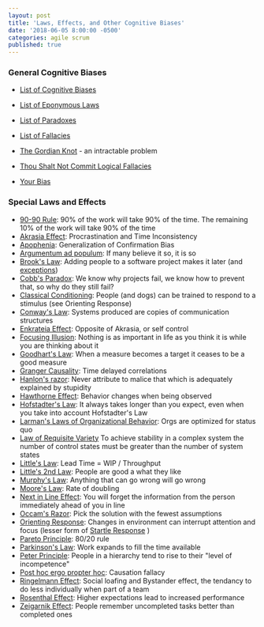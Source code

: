 ```yaml
---
layout: post
title: 'Laws, Effects, and Other Cognitive Biases'
date: '2018-06-05 8:00:00 -0500'
categories: agile scrum
published: true
---
```


### General Cognitive Biases

* [List of Cognitive Biases](https://en.wikipedia.org/wiki/List_of_cognitive_biases)
* [List of Eponymous Laws](https://en.wikipedia.org/wiki/List_of_eponymous_laws)
* [List of Paradoxes](https://en.wikipedia.org/wiki/List_of_paradoxes)
* [List of Fallacies](https://en.wikipedia.org/wiki/List_of_fallacies)
* [The Gordian Knot](https://en.wikipedia.org/wiki/Gordian_Knot) - an intractable problem

* [Thou Shalt Not Commit Logical Fallacies](https://yourlogicalfallacyis.com/)
* [Your Bias](https://yourbias.is)
 
### Special Laws and Effects

* [90-90 Rule](https://en.wikipedia.org/wiki/Ninety-ninety_rule): 90% of the work will take 90% of the time.  The remaining 10% of the work will take 90% of the time
* [Akrasia Effect](https://jamesclear.com/akrasia): Procrastination and Time Inconsistency
* [Apophenia](https://en.wikipedia.org/wiki/Apophenia): Generalization of Confirmation Bias
* [Argumentum ad populum](https://en.wikipedia.org/wiki/Argumentum_ad_populum): If many believe it so, it is so
* [Brook's Law](https://en.wikipedia.org/wiki/Brooks%27s_law): Adding people to a software project makes it later (and [exceptions](http://scottberkun.com/2006/exceptions-to-brooks-law/))
* [Cobb's Paradox](https://mosaicprojects.wordpress.com/2011/11/26/cobbs-paradox-is-alive-and-well/): We know why projects fail, we know how to prevent that, so why do they still fail?
* [Classical Conditioning](https://en.wikipedia.org/wiki/Classical_conditioning): People (and dogs) can be trained to respond to a stimulus (see Orienting Response)
* [Conway's Law](https://en.wikipedia.org/wiki/Conway%27s_law): Systems produced are copies of communication structures
* [Enkrateia Effect](https://en.wikipedia.org/wiki/Enkrateia): Opposite of Akrasia, or self control
* [Focusing Illusion](https://en.wikipedia.org/wiki/Anchoring#Focusing_effect): Nothing is as important in life as you think it is while you are thinking about it
* [Goodhart's Law](https://en.wikipedia.org/wiki/Goodhart%27s_law): When a measure becomes a target it ceases to be a good measure
* [Granger Causality](https://en.wikipedia.org/wiki/Granger_causality): Time delayed correlations
* [Hanlon's razor](https://en.wikipedia.org/wiki/Hanlon%27s_razor): Never attribute to malice that which is adequately explained by stupidity
* [Hawthorne Effect](https://en.wikipedia.org/wiki/Hawthorne_effect): Behavior changes when being observed
* [Hofstadter's Law](https://en.wikipedia.org/wiki/Hofstadter%27s_law): It always takes longer than you expect, even when you take into account Hofstadter's Law
* [Larman's Laws of Organizational Behavior](http://www.craiglarman.com/wiki/index.php?title=Larman%27s_Laws_of_Organizational_Behavior): Orgs are optimized for status quo
* [Law of Requisite Variety](https://en.wikipedia.org/wiki/Variety_(cybernetics)#Law_of_Requisite_Variety) To achieve stability in a complex system the number of control states must be greater than the number of system states
* [Little's Law](https://en.wikipedia.org/wiki/Little%27s_law): Lead Time = WIP / Throughput
* [Little's 2nd Law](https://www.leanagiletraining.com/littles-second-law/littles-second-law-2/): People are good a what they like
* [Murphy's Law](https://en.wikipedia.org/wiki/Murphy%27s_law): Anything that can go wrong will go wrong
* [Moore's Law](https://en.wikipedia.org/wiki/Moore%27s_law): Rate of doubling
* [Next in Line Effect](https://en.wikipedia.org/wiki/Next-in-line_effect): You will forget the information from the person immediately ahead of you in line
* [Occam's Razor](https://en.wikipedia.org/wiki/Occam%27s_razor): Pick the solution with the fewest assumptions
* [Orienting Response](https://en.wikipedia.org/wiki/Orienting_response): Changes in environment can interrupt attention and focus (lesser form of [Startle Response](https://en.wikipedia.org/wiki/Startle_response) )
* [Pareto Principle](https://en.wikipedia.org/wiki/Pareto_principle): 80/20 rule
* [Parkinson's Law](https://en.wikipedia.org/wiki/Parkinson%27s_law): Work expands to fill the time available
* [Peter Principle](https://en.wikipedia.org/wiki/Peter_principle): People in a hierarchy tend to rise to their "level of incompetence"
* [Post hoc ergo propter hoc](https://en.wikipedia.org/wiki/Post_hoc_ergo_propter_hoc): Causation fallacy
* [Ringelmann Effect](https://en.wikipedia.org/wiki/Ringelmann_effect): Social loafing and Bystander effect, the tendancy to do less individually when part of a team
* [Rosenthal Effect](https://en.wikipedia.org/wiki/Pygmalion_effect): Higher expectations lead to increased performance
* [Zeigarnik Effect](https://en.wikipedia.org/wiki/Zeigarnik_effect): People remember uncompleted tasks better than completed ones
